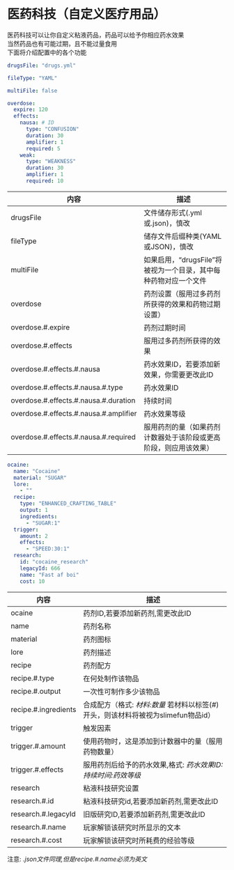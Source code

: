 # 医药科技（自定义医疗用品）
医药科技可以让你自定义粘液药品，药品可以给予你相应药水效果  
当然药品也有可能过期，且不能过量食用  
下面将介绍配置中的各个功能  
```yaml 
drugsFile: "drugs.yml"

fileType: "YAML"

multiFile: false

overdose:
  expire: 120 
  effects:
    nausa: # ID
      type: "CONFUSION" 
      duration: 30 
      amplifier: 1 
      required: 5 
    weak:
      type: "WEAKNESS"
      duration: 30
      amplifier: 1
      required: 10
```   

| 内容 | 描述 |
| --- | ----------- |
| drugsFile | 文件储存形式(.yml或.json)，慎改 |
| fileType | 储存文件后缀种类(YAML或JSON)，慎改 |
| multiFile | 如果启用，“drugsFile”将被视为一个目录，其中每种药物对应一个文件 |
| overdose | 药剂设置（服用过多药剂所获得的效果和药物过期设置） |
| overdose.#.expire | 药剂过期时间 |
| overdose.#.effects | 服用过多药剂所获得的效果 |
| overdose.#.effects.#.nausa | 药水效果ID，若要添加新效果，你需要更改此ID |
| overdose.#.effects.#.nausa.#.type | 药水效果ID |
| overdose.#.effects.#.nausa.#.duration | 持续时间 |
| overdose.#.effects.#.nausa.#.amplifier | 药水效果等级 |
| overdose.#.effects.#.nausa.#.required | 服用药剂的量（如果药剂计数器处于该阶段或更高阶段，则应用该效果） |
  
```yaml 
ocaine:
  name: "Cocaine"
  material: "SUGAR"
  lore:
    - ""
  recipe:
    type: "ENHANCED_CRAFTING_TABLE"
    output: 1
    ingredients:
      - "SUGAR:1"
  trigger:
    amount: 2
    effects:
      - "SPEED:30:1"
  research:
    id: "cocaine_research"
    legacyId: 666
    name: "Fast af boi"
    cost: 10
```   

| 内容 | 描述 |
| --- | ----------- |
| ocaine | 药剂ID,若要添加新药剂,需更改此ID |
| name | 药剂名称 |
| material | 药剂图标 |
| lore | 药剂描述 |
| recipe | 药剂配方 |
| recipe.#.type | 在何处制作该物品 |
| recipe.#.output |  一次性可制作多少该物品 |
| recipe.#.ingredients | 合成配方（格式: *材料:数量* 若材料以标签(#)开头，则该材料将被视为slimefun物品id） |
| trigger | 触发因素 |
| trigger.#.amount |  使用药物时，这是添加到计数器中的量（服用药物数量） |
| trigger.#.effects | 服用药剂后给予的药水效果,格式: *药水效果ID:持续时间:药效等级* |
| research | 粘液科技研究设置 |
| research.#.id | 粘液科技研究id,若要添加新药剂,需更改此ID |
| research.#.legacyId | 旧版研究ID,若要添加新药剂,需更改此ID |
| research.#.name | 玩家解锁该研究时所显示的文本 |
| research.#.cost | 玩家解锁该研究时所耗费的经验等级 |

注意: *.json文件同理,但是recipe.#.name必须为英文*
